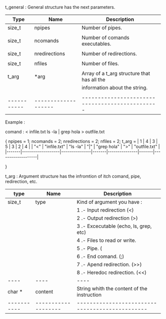 t_general : General structure has the next parameters.


|	Type	|		Name		|		Description								|
|-----------|-------------------|-----------------------------------------------|
|	size_t	|	npipes			|	Number of pipes.							|
|			|					|												|
|	size_t	|	ncomands		|	Number of comands executables.				|
|			|					|												|
|	size_t	|	nredirections	|	Number of redirections.						|
|			|					|												|
|	size_t	|	nfiles			|	Number of files.							|
|			|					|												|
|	t_arg	|	*arg			|	Array of a t_arg structure that has all the	|
|			|					|	information about the string.				|
|			|					|												|
|-----------|-------------------|-----------------------------------------------|

Example :

comand : < infile.txt ls -la | grep hola > outfile.txt

{
	npipes = 1;
	ncomands = 2;
	nredirections = 2;
	nfiles = 2;
	t_arg =	
			|	1	|		4			|		3		|	5	|		3		|	2	|		4			|
			|	"<"	|	"infile.txt"	|	"ls -la"	|	"|"	|	"grep hola"	|	">"	|	"outfile.txt"	|
			|-------|-------------------|---------------|-------|---------------|-------|-------------------|

}

t_arg : Argument structure has the infromtion of itch comand, pipe, redirection, etc.


|	type	|		Name		|		Description								|
|-----------|-------------------|-----------------------------------------------|
|	size_t	|	type			|	Kind of argument you have : 				|
|			|					|	1 .- Input redirection (<)					|
|			|					|	2 .- Output redirection (>)					|
|			|					|	3 .- Excecutable (echo, ls, grep, etc)		|
|			|					|	4 .- Files to read or write.				|
|			|					|	5 .- Pipe. (|)								|
|			|					|	6 .- End comand. (;)						|
|			|					|	7 .- Apend redirection. (>>)				|
|			|					|	8 .- Heredoc redirection. (<<)				|
|	----	|		----		|					----						|
|	char *	|	content			|	String whith the content of the instruction	|
|-----------|-------------------|-----------------------------------------------|

